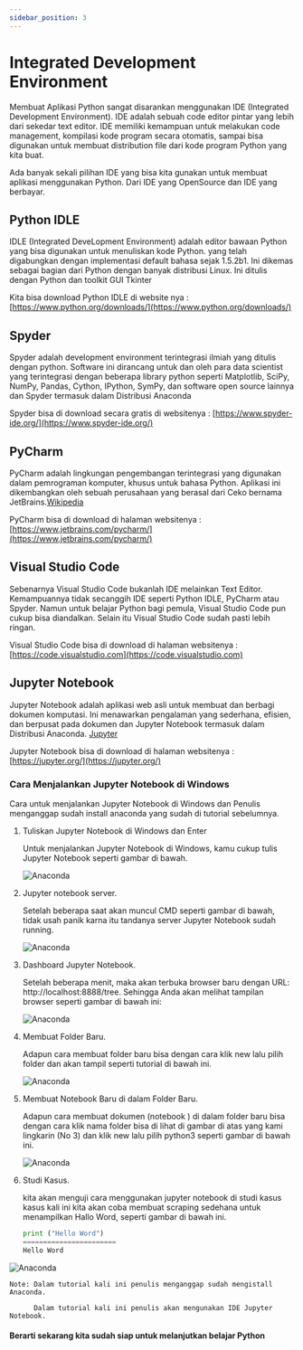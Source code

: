 ```yaml
---
sidebar_position: 3
---
```


# Integrated Development Environment

Membuat Aplikasi Python sangat disarankan menggunakan IDE (Integrated Development Environment). IDE adalah sebuah code editor pintar yang lebih dari sekedar text editor. IDE memiliki kemampuan untuk melakukan code management, kompilasi kode program secara otomatis, sampai bisa digunakan untuk membuat distribution file dari kode program Python yang kita buat.

Ada banyak sekali pilihan IDE yang bisa kita gunakan untuk membuat aplikasi menggunakan Python. Dari IDE yang OpenSource dan IDE yang berbayar.

## Python IDLE

IDLE (Integrated DeveLopment Environment) adalah editor bawaan Python yang bisa digunakan untuk menuliskan kode Python.
yang telah digabungkan dengan implementasi default bahasa sejak 1.5.2b1. Ini dikemas sebagai bagian dari Python dengan banyak distribusi Linux. Ini ditulis dengan Python dan toolkit GUI Tkinter

Kita bisa download Python IDLE di website nya : [https://www.python.org/downloads/](https://www.python.org/downloads/)

## Spyder

Spyder adalah development environment terintegrasi ilmiah yang ditulis dengan python. Software ini dirancang untuk dan oleh para data scientist yang terintegrasi dengan beberapa library python seperti Matplotlib, SciPy, NumPy, Pandas, Cython, IPython, SymPy, dan software open source lainnya dan Spyder termasuk dalam Distribusi Anaconda

Spyder bisa di download secara gratis di websitenya : [https://www.spyder-ide.org/](https://www.spyder-ide.org/)

## PyCharm

PyCharm adalah lingkungan pengembangan terintegrasi yang digunakan dalam pemrograman komputer, khusus untuk bahasa Python. Aplikasi ini dikembangkan oleh sebuah perusahaan yang berasal dari Ceko bernama JetBrains.[Wikipedia](https://id.wikipedia.org/wiki/PyCharm)

PyCharm bisa di download di halaman websitenya : [https://www.jetbrains.com/pycharm/](https://www.jetbrains.com/pycharm/)

## Visual Studio Code

Sebenarnya Visual Studio Code bukanlah IDE melainkan Text Editor. Kemampuannya tidak secanggih IDE seperti Python IDLE, PyCharm atau Spyder. Namun untuk belajar Python bagi pemula, Visual Studio Code pun cukup bisa diandalkan. Selain itu Visual Studio Code sudah pasti lebih ringan.

Visual Studio Code bisa di download di halaman websitenya : [https://code.visualstudio.com](https://code.visualstudio.com)

## Jupyter Notebook

Jupyter Notebook adalah aplikasi web asli untuk membuat dan berbagi dokumen komputasi. Ini menawarkan pengalaman yang sederhana, efisien, dan berpusat pada dokumen dan Jupyter Notebook termasuk dalam Distribusi Anaconda. [Jupyter](https://jupyter.org/)

Jupyter Notebook bisa di download di halaman websitenya : [https://jupyter.org/](https://jupyter.org/)

### Cara Menjalankan Jupyter Notebook di Windows

Cara untuk menjalankan Jupyter Notebook di Windows dan Penulis menganggap sudah install anaconda yang sudah di tutorial sebelumnya.

1. Tuliskan Jupyter Notebook di Windows dan Enter

   Untuk menjalankan Jupyter Notebook di Windows, kamu cukup tulis Jupyter Notebook seperti gambar di bawah.

   ![Anaconda](/img/tutorial-python/dasar/jupyternotebook1.png)

2. Jupyter notebook server.

   Setelah beberapa saat akan muncul CMD seperti gambar di bawah, tidak usah panik karna itu tandanya server Jupyter Notebook sudah running.

   ![Anaconda](/img/tutorial-python/dasar/jupyternotebook2.png)

3. Dashboard Jupyter Notebook.

   Setelah beberapa menit, maka akan terbuka browser baru dengan URL: http://localhost:8888/tree. Sehingga Anda akan melihat tampilan browser seperti gambar di bawah ini:

   ![Anaconda](/img/tutorial-python/dasar/jupyternotebook3.png)

4. Membuat Folder Baru.

   Adapun cara membuat folder baru bisa dengan cara klik new lalu pilih folder dan akan tampil seperti tutorial di bawah ini.

   ![Anaconda](/img/tutorial-python/dasar/jupyternotebook4.png)

5. Membuat Notebook Baru di dalam Folder Baru.

   Adapun cara membuat dokumen (notebook ) di dalam folder baru bisa dengan cara klik nama folder bisa di lihat di gambar di atas yang kami lingkarin (No 3) dan klik new lalu pilih python3 seperti gambar di bawah ini.

   ![Anaconda](/img/tutorial-python/dasar/jupyternotebook5.png)

6. Studi Kasus.

   kita akan menguji cara menggunakan jupyter notebook di studi kasus kasus kali ini kita akan coba membuat scraping sedehana untuk menampilkan Hallo Word, seperti gambar di bawah ini.

   ```py "
   print ("Hello Word")
   =======================
   Hello Word
   ```

![Anaconda](/img/tutorial-python/dasar/jupyternotebook6.png)

```
Note: Dalam tutorial kali ini penulis menganggap sudah mengistall Anaconda.

      Dalam tutorial kali ini penulis akan mengunakan IDE Jupyter Notebook.
```

#### Berarti sekarang kita sudah siap untuk melanjutkan belajar Python
